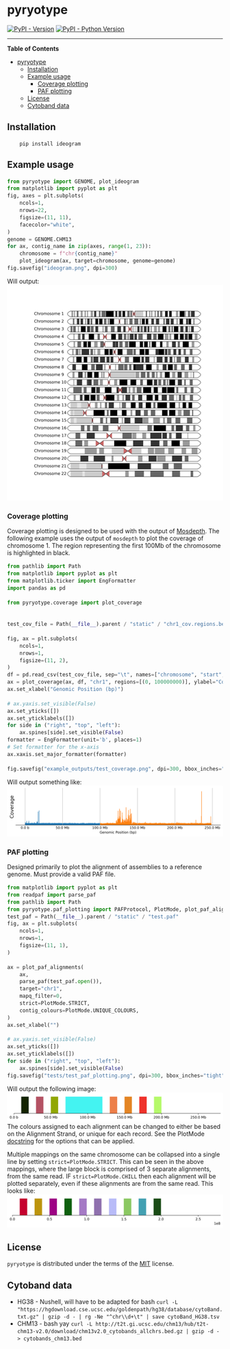 # pyryotype

[![PyPI - Version](https://img.shields.io/pypi/v/pyryotype.svg)](https://pypi.org/project/pyryotype)
[![PyPI - Python Version](https://img.shields.io/pypi/pyversions/pyryotype.svg)](https://pypi.org/project/pyryotype)

-----

**Table of Contents**

- [pyryotype](#pyryotype)
  - [Installation](#installation)
  - [Example usage](#example-usage)
    - [Coverage plotting](#coverage-plotting)
    - [PAF plotting](#paf-plotting)
  - [License](#license)
  - [Cytoband data](#cytoband-data)

## Installation

```console
    pip install ideogram
```

## Example usage

```python
from pyryotype import GENOME, plot_ideogram
from matplotlib import pyplot as plt
fig, axes = plt.subplots(
    ncols=1,
    nrows=22,
    figsize=(11, 11),
    facecolor="white",
)
genome = GENOME.CHM13
for ax, contig_name in zip(axes, range(1, 23)):
    chromosome = f"chr{contig_name}"
    plot_ideogram(ax, target=chromosome, genome=genome)
fig.savefig("ideogram.png", dpi=300)
```

Will output:
![Example ideogram](https://raw.githubusercontent.com/Adoni5/pyryotype/d724012befec0b56351d0db5125f8d9cf4df1816/example_outputs/ideogram.png?raw=true)

### Coverage plotting
Coverage plotting is designed to be used with the output of [Mosdepth](https://github.com/brentp/mosdepth). The following example uses the output of `mosdepth` to plot the coverage of chromosome 1. The region representing the first 100Mb of the chromosome is highlighted in black.

```python
from pathlib import Path
from matplotlib import pyplot as plt
from matplotlib.ticker import EngFormatter
import pandas as pd

from pyryotype.coverage import plot_coverage


test_cov_file = Path(__file__).parent / "static" / "chr1_cov.regions.bed.gz"

fig, ax = plt.subplots(
    ncols=1,
    nrows=1,
    figsize=(11, 2),
)
df = pd.read_csv(test_cov_file, sep="\t", names=["chromosome", "start", "end", "value"])
ax = plot_coverage(ax, df, "chr1", regions=[(0, 100000000)], ylabel="Coverage", color="black")
ax.set_xlabel("Genomic Position (bp)")

# ax.yaxis.set_visible(False)
ax.set_yticks([])
ax.set_yticklabels([])
for side in ("right", "top", "left"):
    ax.spines[side].set_visible(False)
formatter = EngFormatter(unit='b', places=1)
# Set formatter for the x-axis
ax.xaxis.set_major_formatter(formatter)

fig.savefig("example_outputs/test_coverage.png", dpi=300, bbox_inches="tight")

```
Will output something like:
![Example Coverage](https://raw.githubusercontent.com/Adoni5/pyryotype/main/example_outputs/test_coverage.png)

### PAF plotting

Designed primarily to plot the alignment of assemblies to a reference genome. Must provide a valid PAF file.

```python
from matplotlib import pyplot as plt
from readpaf import parse_paf
from pathlib import Path
from pyryotype.paf_plotting import PAFProtocol, PlotMode, plot_paf_alignments
test_paf = Path(__file__).parent / "static" / "test.paf"
fig, ax = plt.subplots(
    ncols=1,
    nrows=1,
    figsize=(11, 1),
)

ax = plot_paf_alignments(
    ax,
    parse_paf(test_paf.open()),
    target="chr1",
    mapq_filter=0,
    strict=PlotMode.STRICT,
    contig_colours=PlotMode.UNIQUE_COLOURS,
)
ax.set_xlabel("")

# ax.yaxis.set_visible(False)
ax.set_yticks([])
ax.set_yticklabels([])
for side in ("right", "top", "left"):
    ax.spines[side].set_visible(False)
fig.savefig("tests/test_paf_plotting.png", dpi=300, bbox_inches="tight")
```

Will output the following image:
![Example PAF plotting](https://raw.githubusercontent.com/Adoni5/pyryotype/d724012befec0b56351d0db5125f8d9cf4df1816/example_outputs/test_paf_plotting.png?raw=true)
The colours assigned to each alignment can be changed to either be based on the Alignment Strand, or unique for each record. See the PlotMode [docstring](https://github.com/Adoni5/pyryotype/blob/0517a8805aac7b00bdddc7d612c2c80c56b6891c/src/pyryotype/paf_plotting.py#L366) for the options that can be applied.

Multiple mappings on the same chromosome can be collapsed into a single line by setting `strict=PlotMode.STRICT`.
This can be seen in the above mappings, where the large block is comprised of 3 separate alignments, from the same read. IF `strict=PlotMode.CHILL` then each alignment will be plotted separately, even if these alignments are from the same read. This looks like:
![Example PAF plotting chill](https://raw.githubusercontent.com/Adoni5/pyryotype/d724012befec0b56351d0db5125f8d9cf4df1816/example_outputs/test_paf_plotting_chill.png?raw=true)


## License

`pyryotype` is distributed under the terms of the [MIT](https://spdx.org/licenses/MIT.html) license.

## Cytoband data
* HG38 - Nushell, will have to be adapted for bash `curl -L "https://hgdownload.cse.ucsc.edu/goldenpath/hg38/database/cytoBand.txt.gz" | gzip -d - | rg -Ne "^chr\\d+\t" | save cytoBand_HG38.tsv`
* CHM13 - bash yay `curl -L http://t2t.gi.ucsc.edu/chm13/hub/t2t-chm13-v2.0/download/chm13v2.0_cytobands_allchrs.bed.gz | gzip -d - > cytobands_chm13.bed`
